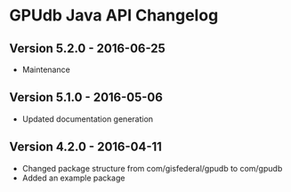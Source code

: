 GPUdb Java API Changelog
========================

Version 5.2.0 - 2016-06-25
--------------------------

-   Maintenance


Version 5.1.0 - 2016-05-06
--------------------------

-   Updated documentation generation


Version 4.2.0 - 2016-04-11
--------------------------

-   Changed package structure from com/gisfederal/gpudb to com/gpudb
-   Added an example package
